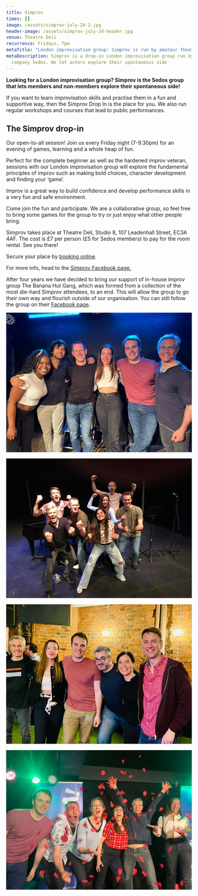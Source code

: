 ```yaml
---
title: Simprov
times: []
image: /assets/simprov-july-24-2.jpg
header-image: /assets/simprov-july-24-header.jpg
venue: Theatre Deli
recurrence: Fridays, 7pm
metaTitle: "London improvisation group: Simprov is run by amateur theatre company Sedos"
metaDescription: Simprov is a drop-in London improvisation group run by theatre
  company Sedos. We let actors explore their spontaneous side
---
```

**Looking for a London improvisation group? Simprov is the Sedos group that lets members and non-members explore their spontaneous side!**

If you want to learn improvisation skills and practise them in a fun and supportive way, then the Simprov Drop In is the place for you. We also run regular workshops and courses that lead to public performances.

## **The Simprov drop-in**

Our open-to-all session! Join us every Friday night (7-9.30pm) for an evening of games, learning and a whole heap of fun.

Perfect for the complete beginner as well as the hardened improv veteran, sessions with our London improvisation group will explore the fundamental principles of improv such as making bold choices, character development and finding your ‘game’.

Improv is a great way to build confidence and develop performance skills in a very fun and safe environment.

Come join the fun and participate. We are a collaborative group, so feel free to bring some games for the group to try or just enjoy what other people bring.

Simprov takes place at Theatre Deli, Studio 8, 107 Leadenhall Street, EC3A 4AF. The cost is £7 per person (£5 for Sedos members) to pay for the room rental. See you there! 

Secure your place by [booking online](https://sedos.ticketsolve.com/ticketbooth/shows/1173652905).

For more info, head to the [Simprov Facebook page.](https://www.facebook.com/groups/176792046058352/)

After four years we have decided to bring our support of in-house improv group The Banana Hut Gang, which was formed from a collection of the most die-hard Simprov attendees, to an end. This will allow the group to go their own way and flourish outside of our organisation. You can still follow the group on their [Facebook page](https://www.facebook.com/bananahutgang/).

![](/assets/simprov-july-24-1.jpg)

![](/assets/simprov-july-24-3.jpg)

![](/assets/simprov-july-24-4.jpg)

![](/assets/simprov-july-24-2.jpg)